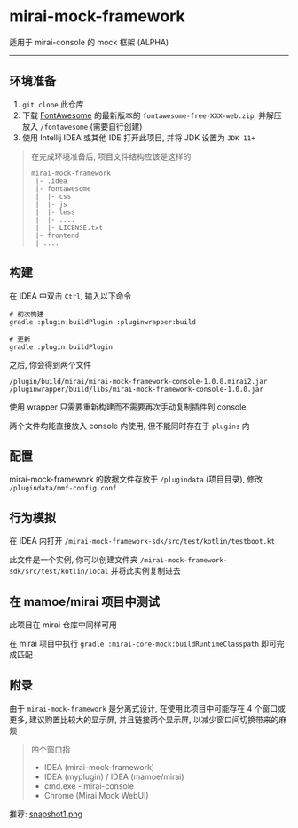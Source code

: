 # mirai-mock-framework

适用于 mirai-console 的 mock 框架 (ALPHA)

--------------------------

## 环境准备

1. `git clone` 此仓库
2. 下载 [FontAwesome](https://github.com/FortAwesome/Font-Awesome/releases)
   的最新版本的
   `fontawesome-free-XXX-web.zip`, 并解压放入 `/fontawesome` (需要自行创建)
3. 使用 Intellij IDEA 或其他 IDE 打开此项目, 并将 JDK 设置为 `JDK 11+`

> 在完成环境准备后, 项目文件结构应该是这样的
> 
> ```text
> mirai-mock-framework
>  |- .idea
>  |- fontawesome
>  |  |- css
>  |  |- js
>  |  |- less
>  |  |- ....
>  |  |- LICENSE.txt
>  |- frontend
>  | ....
> ```

## 构建

在 IDEA 中双击 `Ctrl`, 输入以下命令

```text
# 初次构建
gradle :plugin:buildPlugin :pluginwrapper:build

# 更新
gradle :plugin:buildPlugin
```

之后, 你会得到两个文件

```text
/plugin/build/mirai/mirai-mock-framework-console-1.0.0.mirai2.jar
/pluginwrapper/build/libs/mirai-mock-framework-console-1.0.0.jar
```

使用 wrapper 只需要重新构建而不需要再次手动复制插件到 console

两个文件均能直接放入 console 内使用, 但不能同时存在于 `plugins` 内

## 配置

mirai-mock-framework 的数据文件存放于 `/plugindata` (项目目录),
修改 `/plugindata/mmf-config.conf`

## 行为模拟

在 IDEA 内打开 `/mirai-mock-framework-sdk/src/test/kotlin/testboot.kt`

此文件是一个实例, 你可以创建文件夹 `/mirai-mock-framework-sdk/src/test/kotlin/local` 并将此实例复制进去

## 在 mamoe/mirai 项目中测试

此项目在 mirai 仓库中同样可用

在 mirai 项目中执行 `gradle :mirai-core-mock:buildRuntimeClasspath` 即可完成匹配

## 附录

由于 `mirai-mock-framework` 是分离式设计, 在使用此项目中可能存在 4 个窗口或更多,
建议购置比较大的显示屏, 并且链接两个显示屏, 以减少窗口间切换带来的麻烦

> 四个窗口指
> 
> - IDEA (mirai-mock-framework)
> - IDEA (myplugin) / IDEA (mamoe/mirai)
> - cmd.exe - mirai-console
> - Chrome (Mirai Mock WebUI)

推荐: [snapshot1.png](/imgs/snapshot1.png)
